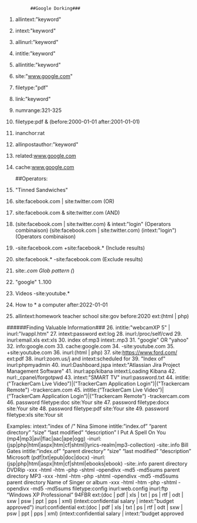 

             ##Google Dorking###
   
1. allintext:"keyword"
2. intext:"keyword" 
3. allinurl:"keyword"
4. intitle:"keyword"
5. allintitle:"keyword"
6. site:"www.google.com"
7. filetype:"pdf"
8. link:"keyword"
9. numrange:321-325
10. filetype:pdf & (before:2000-01-01 after:2001-01-01)
11. inanchor:rat
12. allinpostauthor:"keyword"
13. related:www.google.com
14. cache:www.google.com

      ##Operators:
15. "Tinned Sandwiches"
16. site:facebook.com | site:twitter.com   (OR)
17. site:facebook.com & site:twitter.com     (AND)             
18. (site:facebook.com | site:twitter.com) & intext:"login"   (Operators combinaison)
(site:facebook.com | site:twitter.com) (intext:"login")   (Operators combinaison)
19. -site:facebook.com +site:facebook.*    (Include results)
20. site:facebook.* -site:facebook.com  (Exclude results)
21. site:*.com    Glob pattern (*)
22. "google" 1..100
23. Videos -site:youtube.*
24. How to * a computer after:2022-01-01
25. allintext:homework teacher school site:gov before:2020 ext:(html | php)

######Finding Valuable Information###
26. intitle:"webcamXP 5" | inurl:"lvappl.htm"
27. intext:password ext:log
28. inurl:/proc/self/cwd
29. inurl:email.xls ext:xls
30. index of:mp3 intext:.mp3
31. "google" OR "yahoo"
32. info:google.com
33. cache:google.com
34. -site:youtube.com
35. +site:youtube.com
36. inurl:(html | php)
37. site:https://www.ford.com/ ext:pdf
38. inurl:zoom.us/j and intext:scheduled for
39. "Index of" inurl:phpmyadmin
40. inurl:Dashboard.jspa intext:"Atlassian Jira Project Management Software"
41. inurl:app/kibana intext:Loading Kibana
42. nurl:_cpanel/forgotpwd
43. intext:"SMART TV" inurl:password.txt
44. intitle:("TrackerCam Live Video")|("TrackerCam Application Login")|("Trackercam Remote") -trackercam.com
45. intitle:(“TrackerCam Live Video”)|(“TrackerCam Application Login”)|(“Trackercam Remote”) -trackercam.com
46. password filetype:doc site:Your site
47. password filetype:docx site:Your site
48. password filetype:pdf site:Your site
49. password filetype:xls site:Your sit

Examples:
intext:"index of /"
Nina Simone intitle:”index.of” “parent directory” “size” “last modified” “description” I Put A Spell On You (mp4|mp3|avi|flac|aac|ape|ogg) -inurl:(jsp|php|html|aspx|htm|cf|shtml|lyrics-realm|mp3-collection) -site:.info
Bill Gates intitle:”index.of” “parent directory” “size” “last modified” “description” Microsoft (pdf|txt|epub|doc|docx) -inurl:(jsp|php|html|aspx|htm|cf|shtml|ebooks|ebook) -site:.info
parent directory DVDRip -xxx -html -htm -php -shtml -opendivx -md5 -md5sums
parent directory MP3 -xxx -html -htm -php -shtml -opendivx -md5 -md5sums
parent directory Name of Singer or album -xxx -html -htm -php -shtml -opendivx -md5 -md5sums
filetype:config inurl:web.config inurl:ftp
“Windows XP Professional” 94FBR
ext:(doc | pdf | xls | txt | ps | rtf | odt | sxw | psw | ppt | pps | xml) (intext:confidential salary | intext:"budget approved") inurl:confidential
ext:(doc | pdf | xls | txt | ps | rtf | odt | sxw | psw | ppt | pps | xml) (intext:confidential salary | intext:”budget approved
